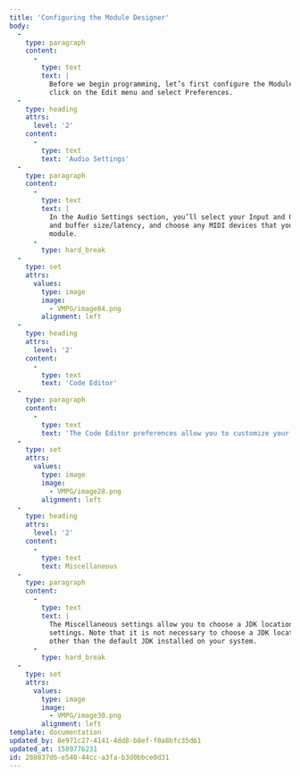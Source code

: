 ```yaml
---
title: 'Configuring the Module Designer'
body:
  -
    type: paragraph
    content:
      -
        type: text
        text: |
          Before we begin programming, let’s first configure the Module Designer’s settings. To do so,
          click on the Edit menu and select Preferences.
  -
    type: heading
    attrs:
      level: '2'
    content:
      -
        type: text
        text: 'Audio Settings'
  -
    type: paragraph
    content:
      -
        type: text
        text: |
          In the Audio Settings section, you’ll select your Input and Output devices, set your sample rate
          and buffer size/latency, and choose any MIDI devices that you want to use when testing a
          module.
      -
        type: hard_break
  -
    type: set
    attrs:
      values:
        type: image
        image:
          - VMPG/image84.png
        alignment: left
  -
    type: heading
    attrs:
      level: '2'
    content:
      -
        type: text
        text: 'Code Editor'
  -
    type: paragraph
    content:
      -
        type: text
        text: 'The Code Editor preferences allow you to customize your font and spacing choices.'
  -
    type: set
    attrs:
      values:
        type: image
        image:
          - VMPG/image28.png
        alignment: left
  -
    type: heading
    attrs:
      level: '2'
    content:
      -
        type: text
        text: Miscellaneous
  -
    type: paragraph
    content:
      -
        type: text
        text: |
          The Miscellaneous settings allow you to choose a JDK location and modify some additional
          settings. Note that it is not necessary to choose a JDK location unless you wish to use a JDK
          other than the default JDK installed on your system. 
      -
        type: hard_break
  -
    type: set
    attrs:
      values:
        type: image
        image:
          - VMPG/image30.png
        alignment: left
template: documentation
updated_by: 8e971c27-4141-4dd8-b8ef-f0a8bfc35d61
updated_at: 1589776231
id: 288837d6-e540-44cc-a3fa-b3d0bbce0d31
---
```

